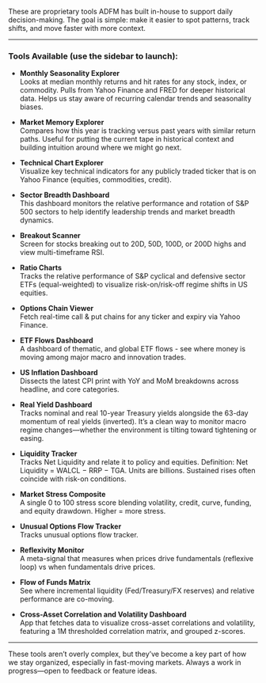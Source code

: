 These are proprietary tools ADFM has built in-house to support daily decision-making. The goal is simple: make it easier to spot patterns, track shifts, and move faster with more context.

---

### Tools Available (use the sidebar to launch):

- **Monthly Seasonality Explorer**  
  Looks at median monthly returns and hit rates for any stock, index, or commodity. Pulls from Yahoo Finance and FRED for deeper historical data. Helps us stay aware of recurring calendar trends and seasonality biases.

- **Market Memory Explorer**  
  Compares how this year is tracking versus past years with similar return paths. Useful for putting the current tape in historical context and building intuition around where we might go next.

- **Technical Chart Explorer**  
  Visualize key technical indicators for any publicly traded ticker that is on Yahoo Finance (equities, commodities, credit).

- **Sector Breadth Dashboard**  
  This dashboard monitors the relative performance and rotation of S&P 500 sectors to help identify leadership trends and market breadth dynamics.

- **Breakout Scanner**  
  Screen for stocks breaking out to 20D, 50D, 100D, or 200D highs and view multi-timeframe RSI.

- **Ratio Charts**  
  Tracks the relative performance of S&P cyclical and defensive sector ETFs (equal-weighted) to visualize risk-on/risk-off regime shifts in US equities.

- **Options Chain Viewer**  
  Fetch real-time call & put chains for any ticker and expiry via Yahoo Finance.

- **ETF Flows Dashboard**  
  A dashboard of thematic, and global ETF flows - see where money is moving among major macro and innovation trades.

- **US Inflation Dashboard**  
  Dissects the latest CPI print with YoY and MoM breakdowns across headline, and core categories.

- **Real Yield Dashboard**  
  Tracks nominal and real 10-year Treasury yields alongside the 63-day momentum of real yields (inverted). It’s a clean way to monitor macro regime changes—whether the environment is tilting toward tightening or easing.
  
- **Liquidity Tracker**  
  Tracks Net Liquidity and relate it to policy and equities. Definition: Net Liquidity = WALCL − RRP − TGA. Units are billions. Sustained rises often coincide with risk-on conditions.

- **Market Stress Composite**  
  A single 0 to 100 stress score blending volatility, credit, curve, funding, and equity drawdown. Higher = more stress.

- **Unusual Options Flow Tracker**  
  Tracks unusual options flow tracker.
  
- **Reflexivity Monitor**  
   A meta-signal that measures when prices drive fundamentals (reflexive loop) vs when fundamentals drive prices.

- **Flow of Funds Matrix**  
  See where incremental liquidity (Fed/Treasury/FX reserves) and relative performance are co-moving.
  
- **Cross-Asset Correlation and Volatility Dashboard**  
  App that fetches data to visualize cross-asset correlations and volatility, featuring a 1M thresholded correlation matrix, and grouped z-scores.  

---

These tools aren’t overly complex, but they’ve become a key part of how we stay organized, especially in fast-moving markets. Always a work in progress—open to feedback or feature ideas.
